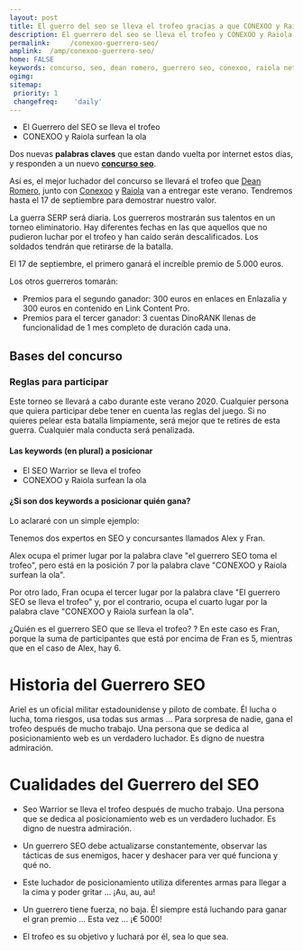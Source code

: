 ```yaml
---
layout: post
title: El guerro del seo se lleva el trofeo gracias a que CONEXOO y Raiola surfean la ola
description: El guerrero del seo se lleva el trofeo y CONEXOO y Raiola surfean la ola dos nuevas palabras claves que estan dando vuelta por internet estos dias, y responden a un nuevo concurso seo
permalink:     /conexoo-guerrero-seo/
amplink:  /amp/conexoo-guerrero-seo/
home: FALSE
keywords: concurso, seo, dean romero, guerrero seo, conexoo, raiola networks, blogger3cero, 5000 euros, palabra clave, segun josma, trofeo
ogimg:
sitemap:
 priority: 1
 changefreq:    'daily'
---
```

 - El Guerrero del SEO se lleva el trofeo
 - CONEXOO y Raiola surfean la ola

Dos nuevas **palabras claves** que estan dando vuelta por internet estos dias, y responden a un nuevo [**concurso seo**](https://blogger3cero.com/concurso-seo-2020-2/).

Así es, el mejor luchador del concurso se llevará el trofeo que [Dean Romero](https://blogger3cero.com), junto con [Conexoo](https://www.conexoo.com/) y [Raiola](https://raiolanetworks.es/) van a entregar este verano. Tendremos hasta el 17 de septiembre para demostrar nuestro valor.

La guerra SERP será diaria. Los guerreros mostrarán sus talentos en un torneo eliminatorio. Hay diferentes fechas en las que aquellos que no pudieron luchar por el trofeo y han caído serán descalificados. Los soldados tendrán que retirarse de la batalla.

El 17 de septiembre, el primero ganará el increíble premio de 5.000 euros.

Los otros guerreros tomarán:

 - Premios para el segundo ganador: 300 euros en enlaces en Enlazalia y 300 euros en contenido en Link Content Pro.
 - Premios para el tercer ganador: 3 cuentas DinoRANK llenas de funcionalidad de 1 mes completo de duración cada una.



## Bases del concurso
### Reglas para participar

Este torneo se llevará a cabo durante este verano 2020. Cualquier persona que quiera participar debe tener en cuenta las reglas del juego. Si no quieres pelear esta batalla limpiamente, será mejor que te retires de esta guerra. Cualquier mala conducta será penalizada.

#### Las keywords (en plural) a posicionar

 - El SEO Warrior se lleva el trofeo
 - CONEXOO y Raiola surfean la ola

#### ¿Si son dos keywords a posicionar quién gana?
Lo aclararé con un simple ejemplo:

Tenemos dos expertos en SEO y concursantes llamados Alex y Fran.

Alex ocupa el primer lugar por la palabra clave "el guerrero SEO toma el trofeo", pero está en la posición 7 por la palabra clave "CONEXOO y Raiola surfean la ola".

Por otro lado, Fran ocupa el tercer lugar por la palabra clave "El guerrero SEO se lleva el trofeo" y, por el contrario, ocupa el cuarto lugar por la palabra clave "CONEXOO y Raiola surfean la ola".

¿Quién es el guerrero SEO que se lleva el trofeo? ? En este caso es Fran, porque la suma de participantes que está por encima de Fran es 5, mientras que en el caso de Alex, hay 6.


# Historia del Guerrero SEO
Ariel es un oficial militar estadounidense y piloto de combate. Él lucha o lucha, toma riesgos, usa todas sus armas ... Para sorpresa de nadie, gana el trofeo después de mucho trabajo. Una persona que se dedica al posicionamiento web es un verdadero luchador. Es digno de nuestra admiración.

# Cualidades del Guerrero del SEO
 - Seo Warrior se lleva el trofeo después de mucho trabajo. Una persona que se dedica al posicionamiento web es un verdadero luchador. Es digno de nuestra admiración.

 - Un guerrero SEO debe actualizarse constantemente, observar las tácticas de sus enemigos, hacer y deshacer para ver qué funciona y qué no.

 - Este luchador de posicionamiento utiliza diferentes armas para llegar a la cima y poder gritar ... ¡Au, au, au!

 - Un guerrero tiene fuerza, no baja. Él siempre está luchando para ganar el gran premio ... Esta vez ... ¡€ 5000!

 - El trofeo es su objetivo y luchará por él, sea lo que sea.
